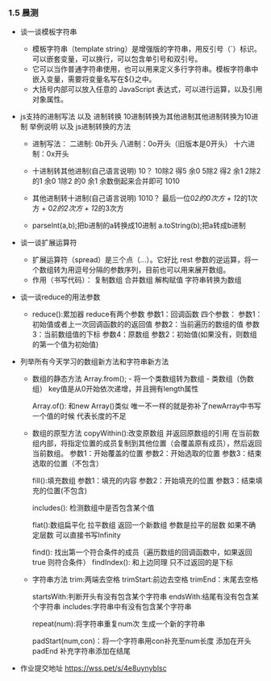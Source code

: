 ### 1.5 晨测
- 谈一谈模板字符串
    - 模板字符串（template string）是增强版的字符串，用反引号（`）标识。可以嵌套变量，可以换行，可以包含单引号和双引号。
    - 它可以当作普通字符串使用，也可以用来定义多行字符串。模板字符串中嵌入变量，需要将变量名写在${}之中。
    - 大括号内部可以放入任意的 JavaScript 表达式，可以进行运算，以及引用对象属性。

- js支持的进制写法 以及 进制转换 10进制转换为其他进制其他进制转换为10进制 举例说明 以及 js进制转换的方法
    - 进制写法：
        二进制: 0b开头
        八进制：0o开头（旧版本是0开头）
        十六进制：0x开头
    - 十进制转其他进制(自己语言说明)
            10？
            10除2  得5  余0
            5除2   得2  余1
            2除2   的1  余0 
            1除2   的0  余1
            余数倒起来合并即可  1010
    - 其他进制转十进制(自己语言说明)
            1010？
            最后一位0*2的0次方  +  1*2的1次方 + 0*2的2次方 + 1*2的3次方

    -   parseInt(a,b);把b进制的a转换成10进制
        a.toString(b);把a转成b进制

- 谈一谈扩展运算符
    - 扩展运算符（spread）是三个点（...）。它好比 rest 参数的逆运算，将一个数组转为用逗号分隔的参数序列，目前也可以用来展开数组。
    - 作用（书写代码）：
        复制数组 
        合并数组
        解构赋值
        字符串转换为数组
- 谈一谈reduce的用法参数
    - reduce():累加器
        reduce有两个参数
        参数1：回调函数
            四个参数：
                参数1：初始值或者上一次回调函数的的返回值
                参数2：当前遍历的数组的值
                参数3：当前数组值的下标
                参数4：原数组
        参数2：初始值(如果没有，则数组的第一个值为初始值)

- 列举所有今天学习的数组新方法和字符串新方法
    - 数组的静态方法
        Array.from();
            - 将一个类数组转为数组
            - 类数组（伪数组） key值是从0开始依次递增，并且拥有length属性

        Array.of():
            和new Array()类似
            唯一不一样的就是弥补了newArray中书写一个值的时候 代表长度的不足
    
    - 数组的原型方法
        copyWithin():改变原数组 并返回原数组的引用
                在当前数组内部，将指定位置的成员复制到其他位置（会覆盖原有成员），然后返回当前数组。
                参数1：开始覆盖的位置
                参数2：开始选取的位置
                参数3：结束选取的位置（不包含）

        fill():填充数组
            参数1：填充的内容
            参数2：开始填充的位置
            参数3：结束填充的位置(不包含)

        includes():
            检测数组中是否包含某个值

        flat():数组扁平化 拉平数组
            返回一个新数组
            参数是拉平的层数
            如果不确定层数 可以直接书写Infinity

        find():
            找出第一个符合条件的成员（遍历数组的回调函数中，如果返回true 则符合条件）
        findIndex():
            和上边同理 只不过返回的是下标

    - 字符串方法
        trim:两端去空格
        trimStart:前边去空格
        trimEnd：末尾去空格

        startsWith:判断开头有没有包含某个字符串
        endsWith:结尾有没有包含某个字符串
        includes:字符串中有没有包含某个字符串

        repeat(num):将字符串重复num次 生成一个新的字符串

        padStart(num,con)：将一个字符串用con补充至num长度  添加在开头
        padEnd 补充字符串添加在结尾

- 作业提交地址 https://wss.pet/s/4e8uynyblsc
